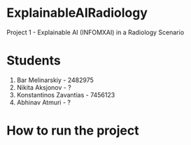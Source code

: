 # ExplainableAIRadiology
 Project 1 - Explainable AI (INFOMXAI) in a Radiology Scenario


 # Students
 1. Bar Melinarskiy - 2482975
 2. Nikita Aksjonov - ?
 3. Konstantinos Zavantias - 7456123
 4. Abhinav Atmuri - ?

# How to run the project

